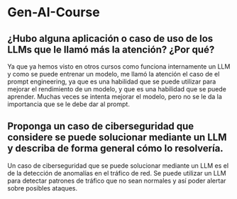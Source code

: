 # Gen-AI-Course
 
## ¿Hubo alguna aplicación o caso de uso de los LLMs que le llamó más la atención? ¿Por qué?

Ya que ya hemos visto en otros cursos como funciona internamente un LLM y como se puede entrenar un modelo, me llamó la atención el caso de el prompt engineering, ya que es una habilidad que se puede utilizar para mejorar el rendimiento de un modelo, y que es una habilidad que se puede aprender. Muchas veces se intenta mejorar el modelo, pero no se le da la importancia que se le debe dar al prompt.

## Proponga un caso de ciberseguridad que considere se puede solucionar mediante un LLM y describa de forma general cómo lo resolvería.

Un caso de ciberseguridad que se puede solucionar mediante un LLM es el de la detección de anomalías en el tráfico de red. Se puede utilizar un LLM para detectar patrones de tráfico que no sean normales y así poder alertar sobre posibles ataques.